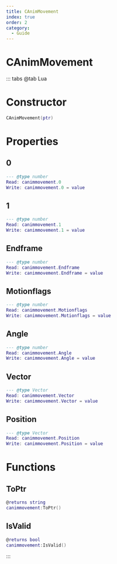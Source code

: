 ```yaml
---
title: CAnimMovement
index: true
order: 2
category:
  - Guide
---
```


# CAnimMovement

::: tabs
@tab Lua
# Constructor
```lua
CAnimMovement(ptr)
```
# Properties
## 0 
```lua
--- @type number
Read: canimmovement.0
Write: canimmovement.0 = value
```
## 1 
```lua
--- @type number
Read: canimmovement.1
Write: canimmovement.1 = value
```
## Endframe 
```lua
--- @type number
Read: canimmovement.Endframe
Write: canimmovement.Endframe = value
```
## Motionflags 
```lua
--- @type number
Read: canimmovement.Motionflags
Write: canimmovement.Motionflags = value
```
## Angle 
```lua
--- @type number
Read: canimmovement.Angle
Write: canimmovement.Angle = value
```
## Vector 
```lua
--- @type Vector
Read: canimmovement.Vector
Write: canimmovement.Vector = value
```
## Position 
```lua
--- @type Vector
Read: canimmovement.Position
Write: canimmovement.Position = value
```
# Functions
## ToPtr
```lua
@returns string
canimmovement:ToPtr()
```
## IsValid
```lua
@returns bool
canimmovement:IsValid()
```

:::